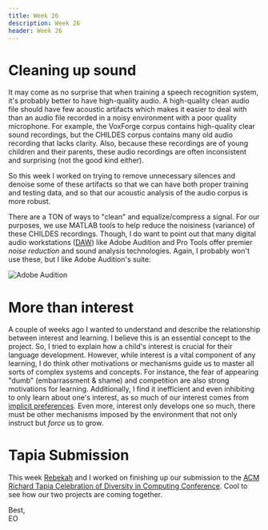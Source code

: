 ```yaml
---
title: Week 26
description: Week 26
header: Week 26
---
```


# Cleaning up sound

It may come as no surprise that when training a speech recognition system, it's probably better to have high-quality audio. A high-quality clean audio file should have few acoustic artifacts which makes it easier to deal with than an audio file recorded in a noisy environment with a poor quality microphone. For example, the VoxForge corpus contains high-quality clear sound recordings, but the CHILDES corpus contains many old audio recording that lacks clarity. Also, because these recordings are of young children and their parents, these audio recordings are often inconsistent and surprising (not the good kind either).

So this week I worked on trying to remove unnecessary silences and denoise some of these artifacts so that we can have both proper training and testing data, and so that our acoustic analysis of the audio corpus is more robust.


There are a TON of ways to "clean" and equalize/compress a signal. For our purposes, we use MATLAB tools to help reduce the noisiness (variance) of these CHILDES recordings. Though, I do want to point out that many digital audio workstations ([DAW](https://en.wikipedia.org/wiki/Digital_audio_workstation)) like Adobe Audition and Pro Tools offer premier <i>noise reduction</i> and sound analysis technologies. Again, I probably won't use these, but I like Adobe Audition's suite:

![Adobe Audition](https://storage.googleapis.com/root-proposal-1246/CREU_DATA/week_26/Screen%20Shot%202018-03-13%20at%209.11.23%20AM.png)

# More than interest

A couple of weeks ago I wanted to understand and describe the relationship between interest and learning. I believe this is an essential concept to the project. So, I tried to explain how a child's interest is crucial for their language development. However, while interest is a vital component of any learning, I do think other motivations or mechanisms guide us to master all sorts of complex systems and concepts. For instance, the fear of appearing "dumb" (embarrassment & shame) and competition are also strong motivations for learning. Additionally, I find it inefficient and even inhibiting to only learn about one's interest, as so much of our interest comes from [implicit preferences](https://www.encyclopedia.com/social-sciences/applied-and-social-sciences-magazines/social-science-value-free). Even more, interest only develops one so much, there must be other mechanisms imposed by the environment that not only instruct but <i>force</i> us to grow.

# Tapia Submission
This week [Rebekah](https://rebekahmanweiler.wixsite.com/rebekahmanweiler/cra-w-blog) and I worked on finishing up our submission to the [ACM Richard Tapia Celebration of Diversity in Computing Conference](http://tapiaconference.org/). Cool to see how our two projects are coming together.



<!-- [VoxForge Audio]()

[Original CHILDES Audio]()

[Clean CHILDES Audio]()



# LTASS

# STFT

# Other acoustic measurements

# SNR, Articulation Index, Stoi

# Cleaning up scripts

# Kaldi notes

# Tapia

# Processing notes pt.2

## Circles

## Raspberry Pi & Processing -->

Best, <br />
EO

